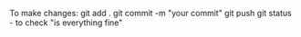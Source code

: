 To make changes:
git add .
git commit -m "your commit"
git push
git status - to check "is everything fine"
